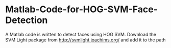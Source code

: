 # Matlab-Code-for-HOG-SVM-Face-Detection
A Matlab code is written to detect faces using HOG SVM. Download the SVM Light package from http://svmlight.joachims.org/ and add it to the path
